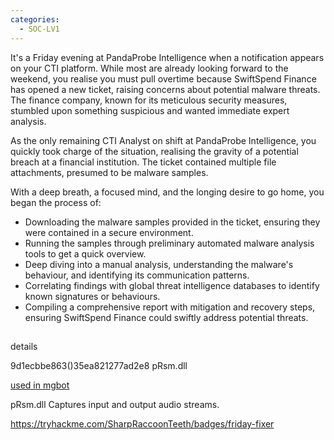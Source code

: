 ```yaml
---
categories:
  - SOC-LV1
---
```

 It's a Friday evening at PandaProbe Intelligence when a notification appears on your CTI platform. While most are already looking forward to the weekend, you realise you must pull overtime because SwiftSpend Finance has opened a new ticket, raising concerns about potential malware threats. The finance company, known for its meticulous security measures, stumbled upon something suspicious and wanted immediate expert analysis.

As the only remaining CTI Analyst on shift at PandaProbe Intelligence, you quickly took charge of the situation, realising the gravity of a potential breach at a financial institution. The ticket contained multiple file attachments, presumed to be malware samples.

With a deep breath, a focused mind, and the longing desire to go home, you began the process of:

 - Downloading the malware samples provided in the ticket, ensuring they were contained in a secure environment.
 - Running the samples through preliminary automated malware analysis tools to get a quick overview.
 - Deep diving into a manual analysis, understanding the malware's behaviour, and identifying its communication patterns.
 - Correlating findings with global threat intelligence databases to identify known signatures or behaviours.
 - Compiling a comprehensive report with mitigation and recovery steps, ensuring SwiftSpend Finance could swiftly address potential threats.

## 

details 

9d1ecbbe863()35ea821277ad2e8  pRsm.dll

[used in mgbot](https://www.welivesecurity.com/2023/04/26/evasive-panda-apt-group-malware-updates-popular-chinese-software/)

pRsm.dll 	Captures input and output audio streams.

https://tryhackme.com/SharpRaccoonTeeth/badges/friday-fixer